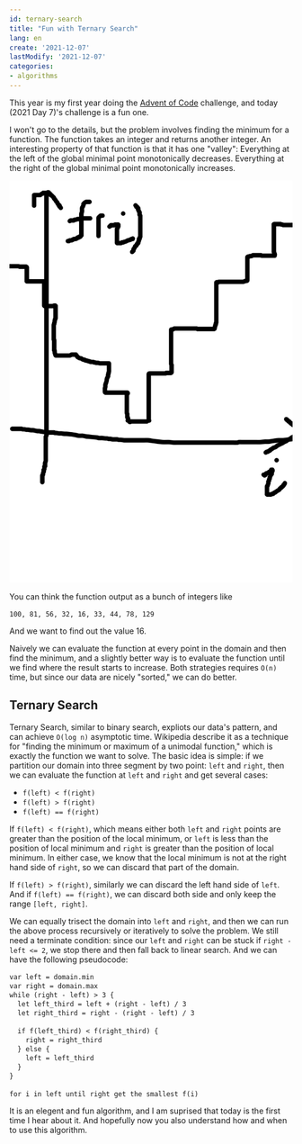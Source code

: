 ```yaml
---
id: ternary-search
title: "Fun with Ternary Search"
lang: en
create: '2021-12-07'
lastModify: '2021-12-07'
categories:
- algorithms
---
```


This year is my first year doing the [Advent of Code](https://adventofcode.com/2021) challenge, and today (2021 Day 7)'s challenge is a fun one.

<!-- end -->

I won't go to the details, but the problem involves finding the minimum for a function. The function takes an integer and returns another integer. An interesting property of that function is that it has one "valley": Everything at the left of the global minimal point monotonically decreases. Everything at the right of the global minimal point monotonically increases.

<div class="right-image-container">
  <img src="function.png" alt="An illustration of the function we want to optimize" />
</div>

You can think the function output as a bunch of integers like

```
100, 81, 56, 32, 16, 33, 44, 78, 129
```

And we want to find out the value 16.

Naively we can evaluate the function at every point in the domain and then find the minimum,
and a slightly better way is to evaluate the function until we find where the result starts to increase.
Both strategies requires `O(n)` time, but since our data are nicely "sorted," we can do better.

## Ternary Search
Ternary Search, similar to binary search, expliots our data's pattern, and can achieve `O(log n)` asymptotic time.
Wikipedia describe it as a technique for "finding the minimum or maximum of a unimodal function," which is exactly the function we want to solve. The basic idea is simple: if we partition our domain into three segment by two point: `left` and `right`, then we can evaluate the function at `left` and `right` and get several cases:
- `f(left) < f(right)`
- `f(left) > f(right)`
- `f(left) == f(right)`

If `f(left) < f(right)`, which means either both `left` and `right` points are greater than the position of the local minimum, or `left` is less than the position of local minimum and `right` is greater than the position of local minimum. In either case, we know that the local minimum is not at the right hand side of `right`, so we can discard that part of the domain.

If `f(left) > f(right)`, similarly we can discard the left hand side of `left`. And if `f(left) == f(right)`, we can discard both side and only keep the range `[left, right]`.

We can equally trisect the domain into `left` and `right`, and then we can run the above process recursively or iteratively to solve the problem. We still need a terminate condition: since our `left` and `right` can be stuck if `right - left <= 2`, we stop there and then fall back to linear search. And we can have the following pseudocode:

```
var left = domain.min
var right = domain.max
while (right - left) > 3 {
  let left_third = left + (right - left) / 3
  let right_third = right - (right - left) / 3

  if f(left_third) < f(right_third) {
    right = right_third
  } else {
    left = left_third
  }
}

for i in left until right get the smallest f(i)
```

It is an elegent and fun algorithm, and I am suprised that today is the first time I hear about it.
And hopefully now you also understand how and when to use this algorithm.